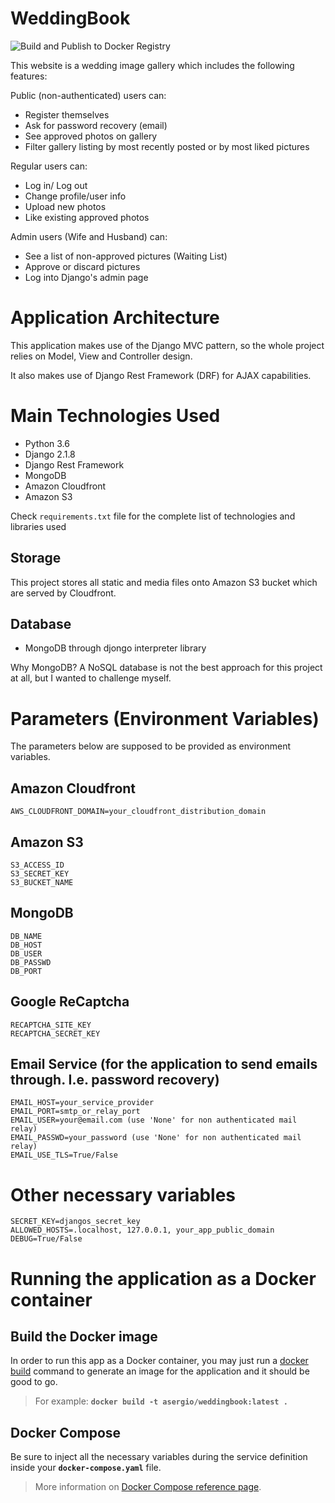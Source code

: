 # WeddingBook

![Build and Publish to Docker Registry](https://github.com/andersonLSergio/weddingbook/workflows/Build%20and%20Publish%20to%20Docker%20Registry/badge.svg)

This website is a wedding image gallery which includes the following features:

Public (non-authenticated) users can:
 - Register themselves
 - Ask for password recovery (email)
 - See approved photos on gallery
 - Filter gallery listing by most recently posted or by most liked pictures

Regular users can:
 - Log in/ Log out
 - Change profile/user info
 - Upload new photos
 - Like existing approved photos
 
Admin users (Wife and Husband) can:
 - See a list of non-approved pictures (Waiting List)
 - Approve or discard pictures
 - Log into Django's admin page


# Application Architecture

This application makes use of the Django MVC pattern, so the whole project relies on Model, View and Controller design.

It also makes use of Django Rest Framework (DRF) for AJAX capabilities.


# Main Technologies Used

- Python 3.6
- Django 2.1.8
- Django Rest Framework
- MongoDB
- Amazon Cloudfront
- Amazon S3

Check `requirements.txt` file for the complete list of technologies and libraries used

## Storage

This project stores all static and media files onto Amazon S3 bucket which are served by Cloudfront.

## Database

- MongoDB through djongo interpreter library

Why MongoDB? A NoSQL database is not the best approach for this project at all, but I wanted to challenge myself.


# Parameters (Environment Variables)

The parameters below are supposed to be provided as environment variables.

## Amazon Cloudfront

```
AWS_CLOUDFRONT_DOMAIN=your_cloudfront_distribution_domain
```

## Amazon S3

```
S3_ACCESS_ID
S3_SECRET_KEY
S3_BUCKET_NAME
```

## MongoDB

```
DB_NAME
DB_HOST
DB_USER
DB_PASSWD
DB_PORT
```

## Google ReCaptcha

```
RECAPTCHA_SITE_KEY
RECAPTCHA_SECRET_KEY
```

## Email Service (for the application to send emails through. I.e. password recovery)

```
EMAIL_HOST=your_service_provider
EMAIL_PORT=smtp_or_relay_port
EMAIL_USER=your@email.com (use 'None' for non authenticated mail relay)
EMAIL_PASSWD=your_password (use 'None' for non authenticated mail relay)
EMAIL_USE_TLS=True/False
```

# Other necessary variables

```
SECRET_KEY=djangos_secret_key
ALLOWED_HOSTS=.localhost, 127.0.0.1, your_app_public_domain
DEBUG=True/False
```

# Running the application as a Docker container

## Build the Docker image

In order to run this app as a Docker container, you may just run a [docker build](https://docs.docker.com/engine/reference/commandline/build/) command to generate an image for the application and it should be good to go.
> For example: **`docker build -t asergio/weddingbook:latest .`**


## Docker Compose

Be sure to inject all the necessary variables during the service definition inside your **`docker-compose.yaml`** file.
> More information on [Docker Compose reference page](https://docs.docker.com/compose/).
